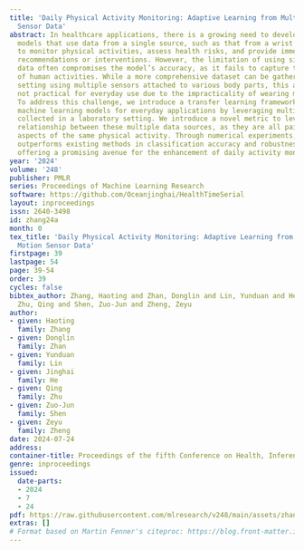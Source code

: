 ```yaml
---
title: 'Daily Physical Activity Monitoring: Adaptive Learning from Multi-source Motion
  Sensor Data'
abstract: In healthcare applications, there is a growing need to develop machine learning
  models that use data from a single source, such as that from a wrist wearable device,
  to monitor physical activities, assess health risks, and provide immediate health
  recommendations or interventions. However, the limitation of using single-source
  data often compromises the model’s accuracy, as it fails to capture the full scope
  of human activities. While a more comprehensive dataset can be gathered in a lab
  setting using multiple sensors attached to various body parts, this approach is
  not practical for everyday use due to the impracticality of wearing multiple sensors.
  To address this challenge, we introduce a transfer learning framework that optimizes
  machine learning models for everyday applications by leveraging multi-source data
  collected in a laboratory setting. We introduce a novel metric to leverage the inherent
  relationship between these multiple data sources, as they are all paired to capture
  aspects of the same physical activity. Through numerical experiments, our framework
  outperforms existing methods in classification accuracy and robustness to noise,
  offering a promising avenue for the enhancement of daily activity monitoring.
year: '2024'
volume: '248'
publisher: PMLR
series: Proceedings of Machine Learning Research
software: https://github.com/Oceanjinghai/HealthTimeSerial
layout: inproceedings
issn: 2640-3498
id: zhang24a
month: 0
tex_title: 'Daily Physical Activity Monitoring: Adaptive Learning from Multi-source
  Motion Sensor Data'
firstpage: 39
lastpage: 54
page: 39-54
order: 39
cycles: false
bibtex_author: Zhang, Haoting and Zhan, Donglin and Lin, Yunduan and He, Jinghai and
  Zhu, Qing and Shen, Zuo-Jun and Zheng, Zeyu
author:
- given: Haoting
  family: Zhang
- given: Donglin
  family: Zhan
- given: Yunduan
  family: Lin
- given: Jinghai
  family: He
- given: Qing
  family: Zhu
- given: Zuo-Jun
  family: Shen
- given: Zeyu
  family: Zheng
date: 2024-07-24
address:
container-title: Proceedings of the fifth Conference on Health, Inference, and Learning
genre: inproceedings
issued:
  date-parts:
  - 2024
  - 7
  - 24
pdf: https://raw.githubusercontent.com/mlresearch/v248/main/assets/zhang24a/zhang24a.pdf
extras: []
# Format based on Martin Fenner's citeproc: https://blog.front-matter.io/posts/citeproc-yaml-for-bibliographies/
---
```


